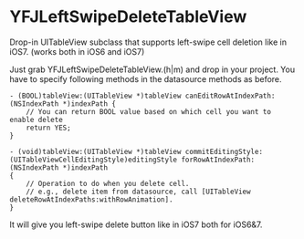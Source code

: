 YFJLeftSwipeDeleteTableView
===========================

Drop-in UITableView subclass that supports left-swipe cell deletion like in iOS7. (works both in iOS6 and iOS7)

Just grab YFJLeftSwipeDeleteTableView.(h|m) and drop in your project. You have to specify following methods in the datasource methods as before.

```
- (BOOL)tableView:(UITableView *)tableView canEditRowAtIndexPath:(NSIndexPath *)indexPath {
	// You can return BOOL value based on which cell you want to enable delete
    return YES;
}

- (void)tableView:(UITableView *)tableView commitEditingStyle:(UITableViewCellEditingStyle)editingStyle forRowAtIndexPath:(NSIndexPath *)indexPath
{
    // Operation to do when you delete cell.
    // e.g., delete item from datasource, call [UITableView deleteRowAtIndexPaths:withRowAnimation].
}

```

It will give you left-swipe delete button like in iOS7 both for iOS6&7.
